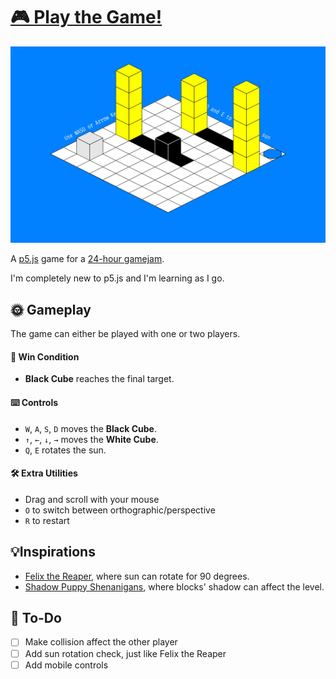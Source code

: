 # [🎮 Play the Game!](https://maoyeedy.github.io/P5-ShadowGame/)

![Screenshot](./public/screenshot.webp)

<!-- ### 🕹️ About the Game -->
A [p5.js](https://p5js.org/) game for a [24-hour gamejam](https://itch.io/jam/equinox-game-jam).

I'm completely new to p5.js and I'm learning as I go.

<!-- It's pretty painful to setup collision without [p5play](https://http://p5play.org/). -->

## 🌞 Gameplay

The game can either be played with one or two players.

<!-- #### 🚧 Mechanics:
- **Black Cube** can only move within the shadows.
- **White Cube** can push blocks but cannot enter the shadows. -->

#### 🎯 Win Condition
<!-- - **Black Cube** must navigate through the shadowed blocks and reach the final target to win. -->
- **Black Cube** reaches the final target.

#### ⌨️ Controls
<!-- - *WASD* moves the **Black Cube**. -->
<!-- - *Arrow keys* moves the **White Cube**. -->
- `W`, `A`, `S`, `D` moves the **Black Cube**.
- `↑`, `←`, `↓`, `→` moves the **White Cube**.
- `Q`, `E` rotates the sun.

#### 🛠️ Extra Utilities
- Drag and scroll with your mouse
- `O` to switch between orthographic/perspective
- `R` to restart

## 💡Inspirations

- [Felix the Reaper](https://store.steampowered.com/app/919410/Felix_The_Reaper/), where sun can rotate for 90 degrees.
- [Shadow Puppy Shenanigans](https://prabby-patty.itch.io/shadow-puppy-shenanigans), where blocks' shadow can affect the level.

<!-- ### Notes -->
<!-- I made a bug, which lead to player1 not able to push blocks, but turns out it works better. So now, player1 can only walk in shadow, and player2 can only push blocks. -->

## 📝 To-Do
- [ ] Make collision affect the other player
- [ ] Add sun rotation check, just like Felix the Reaper
- [ ] Add mobile controls